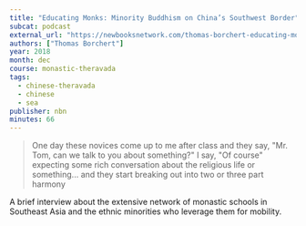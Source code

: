 ```yaml
---
title: "Educating Monks: Minority Buddhism on China’s Southwest Border"
subcat: podcast
external_url: "https://newbooksnetwork.com/thomas-borchert-educating-monks-minority-buddhism-on-chinas-southwest-border-u-hawaii-press-2017/"
authors: ["Thomas Borchert"]
year: 2018
month: dec
course: monastic-theravada
tags:
  - chinese-theravada
  - chinese
  - sea
publisher: nbn
minutes: 66
---
```


> One day these novices come up to me after class and they say, "Mr. Tom, can we talk to you about something?" I say, "Of course" expecting some rich conversation about the religious life or something... and they start breaking out into two or three part harmony

A brief interview about the extensive network of monastic schools in Southeast Asia and the ethnic minorities who leverage them for mobility.
